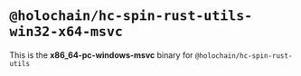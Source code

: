 # `@holochain/hc-spin-rust-utils-win32-x64-msvc`

This is the **x86_64-pc-windows-msvc** binary for `@holochain/hc-spin-rust-utils`
